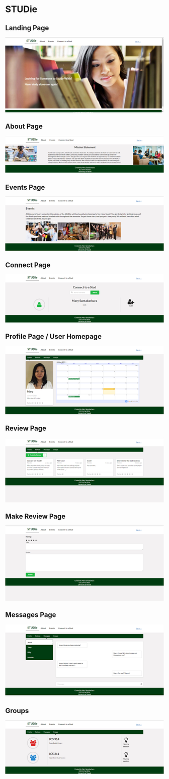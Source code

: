 # STUDie

## Landing Page

<img src="doc\landing-page.png">

## About Page

<img src="doc\about-page.png">

## Events Page

<img src="doc\events-page.png">

## Connect Page

<img src="doc\connect-page.png">

## Profile Page / User Homepage

<img src="doc\profile-page.png">

## Review Page

<img src="doc\reveiw-page.png">

## Make Review Page

<img src="doc\make-review-page.png">

## Messages Page

<img src="doc\messages-page.png">

## Groups

<img src="doc\groups-page.png">
